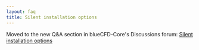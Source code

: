 ```yaml
---
layout: faq
title: Silent installation options
---
```


Moved to the new Q&A section in blueCFD-Core's Discussions forum:
[Silent installation options](https://github.com/blueCFD/Core/discussions/208)

